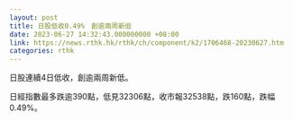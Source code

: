 ```yaml
---
layout: post
title: 日股低收0.49%　創逾兩周新低
date: 2023-06-27 14:32:43.000000000 +08:00
link: https://news.rthk.hk/rthk/ch/component/k2/1706468-20230627.htm
categories: rthk
---
```


日股連續4日低收，創逾兩周新低。

日經指數最多跌逾390點，低見32306點，收市報32538點，跌160點，跌幅0.49%。
